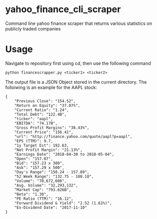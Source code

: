 # yahoo_finance_cli_scraper
Command line yahoo finance scraper that returns various statistics on publicly traded companies

# Usage

Navigate to repository first using cd, then use the following command
```
python financescrapper.py <ticker1> <ticker2>
```
The output file is a JSON Object stored in the current directory.
The folloiwing is an example for the AAPL stock:
```
{
    "Previous Close": "154.52", 
    "Return on Equity": "37.07%", 
    "Current Ratio": "1.24", 
    "Total Debt": "122.4B", 
    "ticker": "aapl", 
    "EBITDA": "74.17B", 
    "Gross Profit Margins": "38.43%", 
    "Current Price": "156.41", 
    "url": "http://finance.yahoo.com/quote/aapl?p=aapl", 
    "EPS (TTM)": 9.7, 
    "1y Target Est": 192.63, 
    "Net Profit Margin": "21.13%", 
    "Earnings Date": "2018-04-30 to 2018-05-04", 
    "Open": "157.07", 
    "Bid": "157.23 x 300", 
    "Ask": "157.29 x 500", 
    "Day's Range": "150.24 - 157.89", 
    "52 Week Range": "132.75 - 180.10", 
    "Volume": "70,672,608", 
    "Avg. Volume": "32,293,132", 
    "Market Cap": "793.626B", 
    "Beta": "1.30", 
    "PE Ratio (TTM)": "16.12", 
    "Forward Dividend & Yield": "2.52 (1.61%)", 
    "Ex-Dividend Date": "2017-11-10"
}
```

